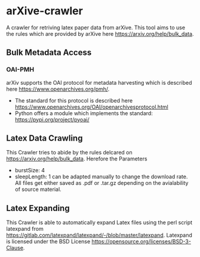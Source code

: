 # arXive-crawler

A crawler for retriving latex paper data from arXive. This tool aims to use the rules which are provided by arXive here https://arxiv.org/help/bulk_data.

## Bulk Metadata Access

### OAI-PMH

arXiv supports the OAI protocol for metadata harvesting which is described here https://www.openarchives.org/pmh/.
- The standard for this protocol is described here https://www.openarchives.org/OAI/openarchivesprotocol.html
- Python offers a module which implements the standard: https://pypi.org/project/pyoai/

## Latex Data Crawling

This Crawler tries to abide by the rules delcared on https://arxiv.org/help/bulk_data.
Herefore the Parameters
- burstSize: 4
- sleepLength: 1
can be adapted manually to change the download rate. All files get either saved as .pdf or .tar.gz depending on the avialability of source material.

## Latex Expanding

This Crawler is able to automatically expand Latex files using the perl script latexpand from https://gitlab.com/latexpand/latexpand/-/blob/master/latexpand.
Latexpand is licensed under the BSD License https://opensource.org/licenses/BSD-3-Clause.